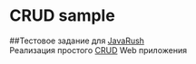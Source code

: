 # CRUD sample
##Тестовое задание для [JavaRush](http://javarush.ru) </br>
Реализация простого [CRUD](https://ru.wikipedia.org/wiki/CRUD) Web приложения
